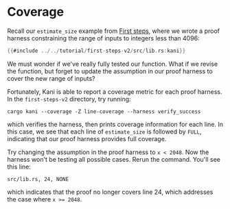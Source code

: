 # Coverage

Recall our `estimate_size` example from [First steps](../../tutorial-first-steps.md),
where we wrote a proof harness constraining the range of inputs to integers less than 4096:

```rust
{{#include ../../tutorial/first-steps-v2/src/lib.rs:kani}}
```

We must wonder if we've really fully tested our function.
What if we revise the function, but forget to update the assumption in our proof harness to cover the new range of inputs?

Fortunately, Kani is able to report a coverage metric for each proof harness.
In the `first-steps-v2` directory, try running:

```
cargo kani --coverage -Z line-coverage --harness verify_success
```

which verifies the harness, then prints coverage information for each line.
In this case, we see that each line of `estimate_size` is followed by `FULL`, indicating that our proof harness provides full coverage.

Try changing the assumption in the proof harness to `x < 2048`.
Now the harness won't be testing all possible cases.
Rerun the command.
You'll see this line:

```
src/lib.rs, 24, NONE
```

which indicates that the proof no longer covers line 24, which addresses the case where `x >= 2048`.
